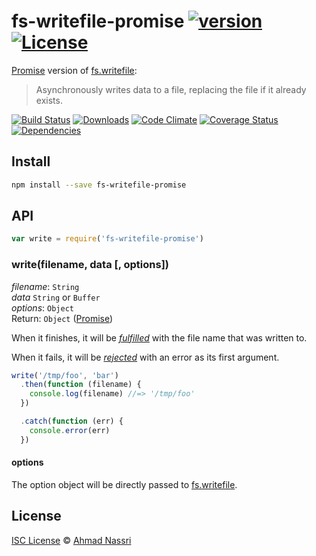 # fs-writefile-promise [![version][npm-version]][npm-url] [![License][npm-license]][license-url]

[Promise] version of [fs.writefile]:

> Asynchronously writes data to a file, replacing the file if it already exists.

[![Build Status][travis-image]][travis-url]
[![Downloads][npm-downloads]][npm-url]
[![Code Climate][codeclimate-quality]][codeclimate-url]
[![Coverage Status][codeclimate-coverage]][codeclimate-url]
[![Dependencies][david-image]][david-url]

## Install

```sh
npm install --save fs-writefile-promise
```

## API

```js
var write = require('fs-writefile-promise')
```

### write(filename, data [, options])

*filename*: `String`  
*data* `String` or `Buffer`  
*options*: `Object`  
Return: `Object` ([Promise])

When it finishes, it will be [*fulfilled*](http://promisesaplus.com/#point-26) with the file name that was written to.

When it fails, it will be [*rejected*](http://promisesaplus.com/#point-30) with an error as its first argument.

```js
write('/tmp/foo', 'bar')
  .then(function (filename) {
    console.log(filename) //=> '/tmp/foo'
  })

  .catch(function (err) {
    console.error(err)
  })
```

#### options

The option object will be directly passed to [fs.writefile](https://nodejs.org/api/fs.html#fs_fs_writefile_filename_data_options_callback).

## License

[ISC License](LICENSE) &copy; [Ahmad Nassri](https://www.ahmadnassri.com/)

[license-url]: https://github.com/ahmadnassri/fs-writefile-promise/blob/master/LICENSE

[travis-url]: https://travis-ci.org/ahmadnassri/fs-writefile-promise
[travis-image]: https://img.shields.io/travis/ahmadnassri/fs-writefile-promise.svg?style=flat-square

[npm-url]: https://www.npmjs.com/package/fs-writefile-promise
[npm-license]: https://img.shields.io/npm/l/fs-writefile-promise.svg?style=flat-square
[npm-version]: https://img.shields.io/npm/v/fs-writefile-promise.svg?style=flat-square
[npm-downloads]: https://img.shields.io/npm/dm/fs-writefile-promise.svg?style=flat-square

[codeclimate-url]: https://codeclimate.com/github/ahmadnassri/fs-writefile-promise
[codeclimate-quality]: https://img.shields.io/codeclimate/github/ahmadnassri/fs-writefile-promise.svg?style=flat-square
[codeclimate-coverage]: https://img.shields.io/codeclimate/coverage/github/ahmadnassri/fs-writefile-promise.svg?style=flat-square

[david-url]: https://david-dm.org/ahmadnassri/fs-writefile-promise
[david-image]: https://img.shields.io/david/ahmadnassri/fs-writefile-promise.svg?style=flat-square

[fs.writefile]: https://nodejs.org/api/fs.html#fs_fs_writefile_filename_data_options_callback
[Promise]: http://promisesaplus.com/
